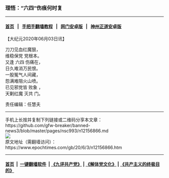 ### 理悟：“六四“伤痕何时复
------------------------

#### [首页](https://github.com/gfw-breaker/banned-news3/blob/master/README.md) &nbsp;&nbsp;|&nbsp;&nbsp; [手把手翻墙教程](https://github.com/gfw-breaker/guides/wiki) &nbsp;&nbsp;|&nbsp;&nbsp; [网门安卓版](https://github.com/oGate2/oGate) &nbsp;&nbsp;|&nbsp;&nbsp; [神州正道安卓版](https://github.com/SzzdOgate/update) 



<div><p>
 【大纪元2020年06月03日讯】
</p>
<p>
 刀刀见血红魔狠，
 <br/>
 <ok href="https://www.epochtimes.com/gb/tag/%E7%BB%B4%E7%A8%B3%E4%BF%9D%E5%85%9A.html">
  维稳保党
 </ok>
 党根本。
 <br/>
 又逢
 <ok href="https://www.epochtimes.com/gb/tag/%E5%85%AD%E5%9B%9B.html">
  六四
 </ok>
 伤痛在，
 <br/>
 日久难消万民恨。
 <br/>
 一股冤气人间藏，
 <br/>
 怨满难阻火山喷。
 <br/>
 已见邪党皆
 <ok href="https://www.epochtimes.com/gb/tag/%E8%B4%A5%E8%B1%A1.html">
  败象
 </ok>
 ，
 <br/>
 天剿红魔
 <ok href="https://www.epochtimes.com/gb/tag/%E7%81%AD%E5%85%B1.html">
  灭共
 </ok>
 门。
</p>
<p>
 责任编辑：任慧夫
</p>
</div>
<hr/>
手机上长按并复制下列链接或二维码分享本文章：<br/>
https://github.com/gfw-breaker/banned-news3/blob/master/pages/nsc993/n12156866.md <br/>
<a href='https://github.com/gfw-breaker/banned-news3/blob/master/pages/nsc993/n12156866.md'><img src='https://github.com/gfw-breaker/banned-news3/blob/master/pages/nsc993/n12156866.md.png'/></a> <br/>
原文地址（需翻墙访问）：https://www.epochtimes.com/gb/20/6/3/n12156866.htm


------------------------
#### [首页](https://github.com/gfw-breaker/banned-news3/blob/master/README.md) &nbsp;|&nbsp; [一键翻墙软件](https://github.com/gfw-breaker/nogfw/blob/master/README.md) &nbsp;| [《九评共产党》](https://github.com/gfw-breaker/9ping.md/blob/master/README.md#九评之一评共产党是什么) | [《解体党文化》](https://github.com/gfw-breaker/jtdwh.md/blob/master/README.md) | [《共产主义的终极目的》](https://github.com/gfw-breaker/gczydzjmd.md/blob/master/README.md)


<img src='http://gfw-breaker.win/banned-news3/pages/nsc993/n12156866.md' width='0px' height='0px'/>